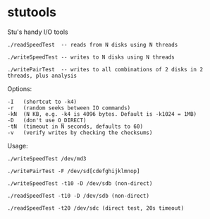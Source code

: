 # stutools

Stu's handy I/O tools

	./readSpeedTest  -- reads from N disks using N threads

	./writeSpeedTest -- writes to N disks using N threads

	./writePairTest  -- writes to all combinations of 2 disks in 2 threads, plus analysis

Options:

	-I   (shortcut to -k4)
	-r   (random seeks between IO commands)
	-kN  (N KB, e.g. -k4 is 4096 bytes. Default is -k1024 = 1MB)
	-D   (don't use O_DIRECT)
	-tN  (timeout in N seconds, defaults to 60)
	-v   (verify writes by checking the checksums)	

Usage:

	./writeSpeedTest /dev/md3

	./writePairTest -F /dev/sd[cdefghijklmnop]

	./writeSpeedTest -t10 -D /dev/sdb (non-direct)

	./readSpeedTest -t10 -D /dev/sdb (non-direct)

	./readSpeedTest -t20 /dev/sdc (direct test, 20s timeout)
 
